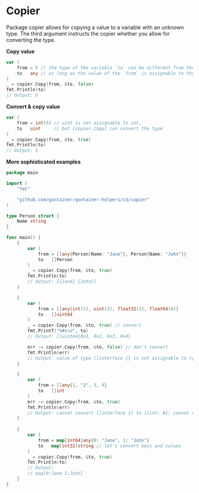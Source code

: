 # Copier

Package copier allows for copying a value to a variable with an unknown type.
The third argument instructs the copier whether you allow for converting the type.

**Copy value**

```go
var (
	from = 5 // the type of the variable `to` can be different from the type of the variable `from`
	to   any // as long as the value of the `from` is assignable to the `to`
)
_ = copier.Copy(from, &to, false)
fmt.Println(to)
// Output: 5
```

**Convert & copy value**

```go
var (
	from = int(5) // uint is not assignable to int,
	to   uint     // but [copier.Copy] can convert the type
)
_ = copier.Copy(from, &to, true)
fmt.Println(to)
// Output: 5
```

**More sophisticated examples**

```go
package main

import (
	"fmt"

	"github.com/gontainer/gontainer-helpers/v3/copier"
)

type Person struct {
	Name string
}

func main() {
	{
		var (
			from = []any{Person{Name: "Jane"}, Person{Name: "John"}}
			to   []Person
		)
		_ = copier.Copy(from, &to, true)
		fmt.Println(to)
		// Output: [{Jane} {John}]
	}

	{
		var (
			from = []any{int(1), uint(2), float32(3), float64(4)}
			to   []uint64
		)
		_ = copier.Copy(from, &to, true) // convert
		fmt.Printf("%#v\n", to)
		// Output: []uint64{0x1, 0x2, 0x3, 0x4}

		err := copier.Copy(from, &to, false) // don't convert
		fmt.Println(err)
		// Output: value of type []interface {} is not assignable to type []uint64
	}

	{
		var (
			from = []any{1, "2", 3, 4}
			to   []int
		)
		err := copier.Copy(from, &to, true)
		fmt.Println(err)
		// Output: cannot convert []interface {} to []int: #1: cannot convert string to int
	}
	
	{
		var (
			from = map[int64]any{0: "Jane", 1: "John"}
			to   map[int32]string // let's convert keys and values
		)
		_ = copier.Copy(from, &to, true)
		fmt.Println(to)
		// Output:
		// map[0:Jane 1:John]
    }
}
```
